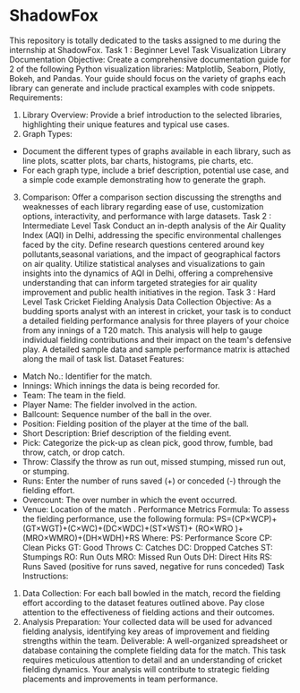 # ShadowFox
This repository is totally dedicated to the tasks assigned to me during the internship at ShadowFox.
Task 1 : Beginner Level Task
Visualization Library Documentation
Objective: Create a comprehensive documentation guide for 2 of the following Python visualization libraries: Matplotlib, Seaborn, Plotly, Bokeh, and Pandas. Your guide should focus on the variety of graphs each library can generate and include practical examples with code snippets.
Requirements:
1. Library Overview: Provide a brief introduction to the selected libraries, highlighting their unique features and typical use cases.
2. Graph Types:
- Document the different types of graphs available in each library, such as line plots, scatter plots, bar charts, histograms, pie charts, etc.
- For each graph type, include a brief description, potential use case, and a simple code example demonstrating how to generate the graph.
3. Comparison: Offer a comparison section discussing the strengths and weaknesses of each library regarding ease of use, customization options, interactivity, and performance with large datasets.
Task 2 : Intermediate Level Task
Conduct an in-depth analysis of the Air Quality Index (AQI) in Delhi, addressing the specific environmental challenges faced by the city. Define research questions centered around key pollutants,seasonal variations, and the impact of geographical factors on air quality. Utilize statistical analyses and visualizations to gain insights into the dynamics of AQI in Delhi, offering a comprehensive understanding that can inform targeted strategies for air quality improvement and public health initiatives in the region.
Task 3 : Hard Level Task
Cricket Fielding Analysis Data Collection Objective: As a budding sports analyst with an interest in cricket, your task is to conduct a detailed fielding performance analysis for three players of your choice from any innings of a T20 match. This analysis will help to gauge individual fielding contributions and their impact on the team's defensive play. A detailed sample data and sample performance matrix is attached along the mail of task list.
Dataset Features:
- Match No.: Identifier for the match.
- Innings: Which innings the data is being recorded for.
- Team: The team in the field.
- Player Name: The fielder involved in the action.
- Ballcount: Sequence number of the ball in the over.
- Position: Fielding position of the player at the time of the ball.
- Short Description: Brief description of the fielding event.
- Pick: Categorize the pick-up as clean pick, good throw, fumble, bad
throw, catch, or drop catch.
- Throw: Classify the throw as run out, missed stumping, missed run
out, or stumping.
- Runs: Enter the number of runs saved (+) or conceded (-) through the
fielding effort.
- Overcount: The over number in which the event occurred.
- Venue: Location of the match .
Performance Metrics Formula:
To assess the fielding performance, use the following formula:
PS=(CP×WCP)+(GT×WGT)+(C×WC)+(DC×WDC)+(ST×WST)+
(RO×WRO )+(MRO×WMRO)+(DH×WDH)+RS
Where:
PS: Performance Score
CP: Clean Picks
GT: Good Throws
C: Catches
DC: Dropped Catches
ST: Stumpings
RO: Run Outs
MRO: Missed Run Outs
DH: Direct Hits
RS: Runs Saved (positive for runs saved, negative for runs conceded)
Task Instructions:
1. Data Collection: For each ball bowled in the match, record the fielding
effort according to the dataset features outlined above. Pay close attention
to the effectiveness of fielding actions and their outcomes.
2. Analysis Preparation: Your collected data will be used for advanced
fielding analysis, identifying key areas of improvement and fielding strengths
within the team.
Deliverable: A well-organized spreadsheet or database containing the
complete fielding data for the match.
This task requires meticulous attention to detail and an understanding of
cricket fielding dynamics. Your analysis will contribute to strategic fielding
placements and improvements in team performance.


